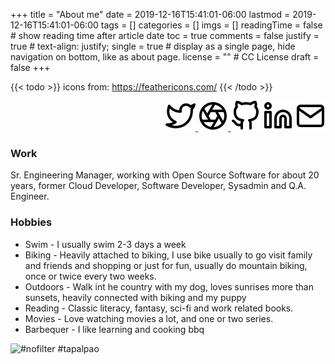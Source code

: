 +++
title = "About me"
date = 2019-12-16T15:41:01-06:00
lastmod = 2019-12-16T15:41:01-06:00
tags = []
categories = []
imgs = []
readingTime = false  # show reading time after article date
toc = true
comments = false
justify = true  # text-align: justify;
single = true  # display as a single page, hide navigation on bottom, like as about page.
license = ""  # CC License
draft = false
+++

{{< todo >}} icons from: https://feathericons.com/ {{< /todo >}}


<div align="right">
<a href="https://twitter.com/patux" target="_blank"><img src="twitter.svg" alt"Twitter"></
a>
<a href="https://www.flickr.com/p4tux/" target="_blank"><img src="aperture.svg" alt"Flickr"></
a>
<a href="https://github.com/patux" target="_blank"><img src="github.svg" alt"Github"></a>
<a href="https://www.linkedin.com/in/patux/" target="_blank"><img src="linkedin.svg" alt"Linkedin"></a>
<a href="mailto:gorozco`at`gmail`dot`com?subject=Contact from patux dot net" target="_top"><img src="mail.svg" alt"Mail"></a>
</div>

### Work

Sr. Engineering Manager, working with Open Source Software for about 20 years, former Cloud Developer, Software Developer, Sysadmin and  Q.A. Engineer.

### Hobbies

* Swim - I usually swim 2-3 days a week
* Biking - Heavily attached to biking, I use bike usually to go visit family and friends and shopping or just for fun, usually do mountain biking, once or twice every two weeks.
* Outdoors - Walk int he country with my dog, loves sunrises more than sunsets, heavily connected with biking and my puppy
* Reading - Classic literacy, fantasy, sci-fi and work related books.
* Movies - Love watching movies a lot, and one or two series.
* Barbequer - I like learning and cooking bbq


<img src="https://live.staticflickr.com/7616/16877639095_e2ae7e1453_z.jpg" width="640" height="640" alt="#nofilter #tapalpa">o

